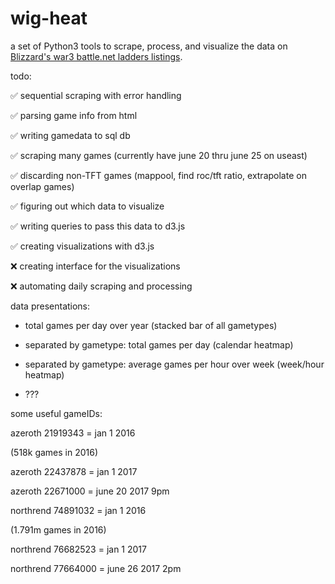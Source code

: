 # wig-heat
a set of Python3 tools to scrape, process, and visualize the data on [Blizzard's war3 battle.net ladders listings](http://classic.battle.net/war3/ladder/w3xp-ladders.aspx?Gateway=Northrend).

todo:

✅ sequential scraping with error handling

✅ parsing game info from html

✅ writing gamedata to sql db

✅ scraping many games (currently have june 20 thru june 25 on useast)

✅ discarding non-TFT games (mappool, find roc/tft ratio, extrapolate on overlap games)

✅ figuring out which data to visualize

✅ writing queries to pass this data to d3.js

✅ creating visualizations with d3.js

❌ creating interface for the visualizations

❌ automating daily scraping and processing


data presentations:

* total games per day over year (stacked bar of all gametypes)

* separated by gametype: total games per day (calendar heatmap)

* separated by gametype: average games per hour over week (week/hour heatmap)

* ???


some useful gameIDs:

azeroth 21919343 = jan 1 2016

(518k games in 2016)

azeroth 22437878 = jan 1 2017

azeroth 22671000 = june 20 2017 9pm


northrend 74891032 = jan 1 2016

(1.791m games in 2016)

northrend 76682523 = jan 1 2017

northrend 77664000 = june 26 2017 2pm